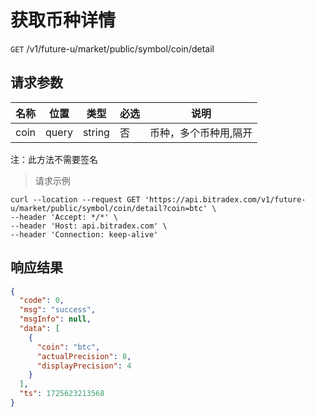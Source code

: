 # 获取币种详情

`GET` /v1/future-u/market/public/symbol/coin/detail

## 请求参数

| 名称   | 位置    | 类型     | 必选 | 说明          |
|------|-------|--------|----|-------------|
| coin | query | string | 否  | 币种，多个币种用,隔开 |

注：此方法不需要签名

> 请求示例

```shell
curl --location --request GET 'https://api.bitradex.com/v1/future-u/market/public/symbol/coin/detail?coin=btc' \
--header 'Accept: */*' \
--header 'Host: api.bitradex.com' \
--header 'Connection: keep-alive'
```

## 响应结果

```json
{
  "code": 0,
  "msg": "success",
  "msgInfo": null,
  "data": [
    {
      "coin": "btc",
      "actualPrecision": 8,
      "displayPrecision": 4
    }
  ],
  "ts": 1725623213568
}
```

